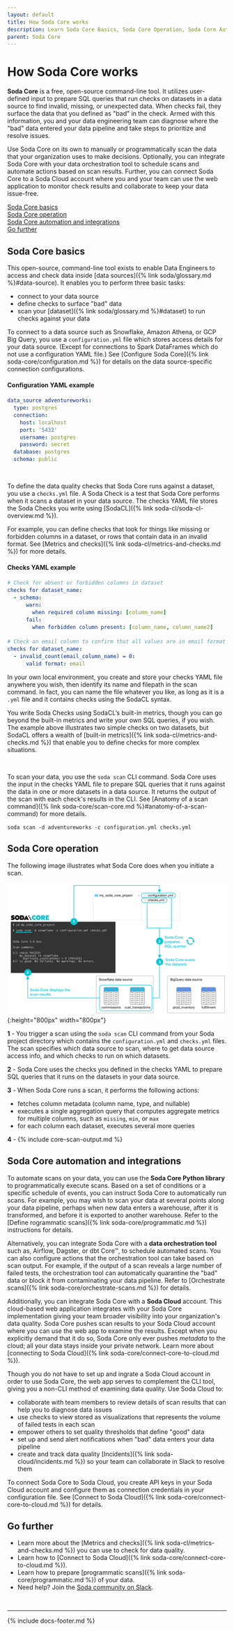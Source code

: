 ```yaml
---
layout: default
title: How Soda Core works
description: Learn Soda Core Basics, Soda Core Operation, Soda Core Automation and Integration with orchestration tools and Soda Cloud.
parent: Soda Core
---
```


# How Soda Core works 

**Soda Core** is a free, open-source command-line tool. It utilizes user-defined input to prepare SQL queries that run checks on datasets in a data source to find invalid, missing, or unexpected data. When checks fail, they surface the data that you defined as "bad" in the check. Armed with this information, you and your data engineering team can diagnose where the "bad" data entered your data pipeline and take steps to prioritize and resolve issues.

Use Soda Core on its own to manually or programmatically scan the data that your organization uses to make decisions. Optionally, you can integrate Soda Core with your data orchestration tool to schedule scans and automate actions based on scan results. Further, you can connect Soda Core to a Soda Cloud account where you and your team can use the web application to monitor check results and collaborate to keep your data issue-free.

[Soda Core basics](#soda-core-basics)<br />
[Soda Core operation](#soda-core-operation)<br />
[Soda Core automation and integrations](#soda-core-automation-and-integrations)<br />
[Go further](#go-further)<br />


## Soda Core basics

This open-source, command-line tool exists to enable Data Engineers to access and check data inside [data sources]({% link soda/glossary.md %}#data-source). It enables you to perform three basic tasks:

- connect to your data source
- define checks to surface "bad" data
- scan your [dataset]({% link soda/glossary.md %}#dataset) to run checks against your data


To connect to a data source such as Snowflake, Amazon Athena, or GCP Big Query, you use a `configuration.yml` file which stores access details for your data source. (Except for connections to Spark DataFrames which do not use a configuration YAML file.) See [Configure Soda Core]({% link soda-core/configuration.md %}) for details on the data source-specific connection configurations.

#### Configuration YAML example
```yaml
data_source adventureworks:
  type: postgres
  connection:
    host: localhost
    port: '5432'
    username: postgres
    password: secret
  database: postgres
  schema: public
```

<br />

To define the data quality checks that Soda Core runs against a dataset, you use a `checks.yml` file. A Soda Check is a test that Soda Core performs when it scans a dataset in your data source. The checks YAML file stores the Soda Checks you write using [SodaCL]({% link soda-cl/soda-cl-overview.md %}). 

For example, you can define checks that look for things like missing or forbidden columns in a dataset, or rows that contain data in an invalid format. See [Metrics and checks]({% link soda-cl/metrics-and-checks.md %}) for more details.

#### Checks YAML example
```yaml
# Check for absent or forbidden columns in dataset
checks for dataset_name:
  - schema:
      warn:
        when required column missing: [column_name]
      fail:
        when forbidden column present: [column_name, column_name2]

# Check an email column to confirm that all values are in email format
checks for dataset_name:
  - invalid_count(email_column_name) = 0:
      valid format: email
```

In your own local environment, you create and store your checks YAML file anywhere you wish, then identify its name and filepath in the scan command. In fact, you can name the file whatever you like, as long as it is a `.yml` file and it contains checks using the SodaCL syntax.

You write Soda Checks using SodaCL’s built-in metrics, though you can go beyond the built-in metrics and write your own SQL queries, if you wish. The example above illustrates two simple checks on two datasets, but SodaCL offers a wealth of [built-in metrics]({% link soda-cl/metrics-and-checks.md %}) that enable you to define checks for more complex situations.

<br />

To scan your data, you use the `soda scan` CLI command. Soda Core uses the input in the checks YAML file to prepare SQL queries that it runs against the data in one or more datasets in a data source. It returns the output of the scan with each check's results in the CLI. See [Anatomy of a scan command]({% link soda-core/scan-core.md %}#anatomy-of-a-scan-command) for more details.

```shell
soda scan -d adventureworks -c configuration.yml checks.yml
```




## Soda Core operation

The following image illustrates what Soda Core does when you initiate a scan.

![soda-core-operation](/assets/images/soda-core-operation.png){:height="800px" width="800px"}

**1** - You trigger a scan using the `soda scan` CLI command from your Soda project directory which contains the `configuration.yml` and `checks.yml` files. The scan specifies which data source to scan, where to get data source access info,  and which checks to run on which datasets.

**2** - Soda Core uses the checks you defined in the checks YAML to prepare SQL queries that it runs on the datasets in your data source.

**3** - When Soda Core runs a scan, it performs the following actions:
- fetches column metadata (column name, type, and nullable)
- executes a single aggregation query that computes aggregate metrics for multiple columns, such as `missing`, `min`, or `max`
- for each column each dataset, executes several more queries

**4** - {% include core-scan-output.md %}


## Soda Core automation and integrations

To automate scans on your data, you can use the **Soda Core Python library** to programmatically execute scans. Based on a set of conditions or a specific schedule of events, you can instruct Soda Core to automatically run scans. For example, you may wish to scan your data at several points along your data pipeline, perhaps when new data enters a warehouse, after it is transformed, and before it is exported to another warehouse. Refer to the [Define rogrammatic scans]({% link soda-core/programmatic.md %}) instructions for details.

Alternatively, you can integrate Soda Core with a **data orchestration tool** such as, Airflow, Dagster, or dbt Core™, to schedule automated scans. You can also configure actions that the orchestration tool can take based on scan output. For example, if the output of a scan reveals a large number of failed tests, the orchestration tool can automatically quarantine the "bad" data or block it from contaminating your data pipeline. Refer to [Orchestrate scans]({% link soda-core/orchestrate-scans.md %}) for details.

Additionally, you can integrate Soda Core with a **Soda Cloud** account. This cloud-based web application integrates with your Soda Core implementation giving your team broader visibility into your organization's data quality. Soda Core pushes scan results to your Soda Cloud account where you can use the web app to examine the results. Except when you explicitly demand that it do so, Soda Core only ever pushes *metadata* to the cloud; all your data stays inside your private network. Learn more about [connecting to Soda Cloud]({% link soda-core/connect-core-to-cloud.md %}).

Though you do not have to set up and ingrate a Soda Cloud account in order to use Soda Core, the web app serves to complement the CLI tool, giving you a non-CLI method of examining data quality. Use Soda Cloud to:

- collaborate with team members to review details of scan results that can help you to diagnose data issues
- use checks to view stored as visualizations that represents the volume of failed tests in each scan
- empower others to set quality thresholds that define "good" data
- set up and send alert notifications when "bad" data enters your data pipeline
- create and track data quality [Incidents]({% link soda-cloud/incidents.md %}) so your team can collaborate in Slack to resolve them

To connect Soda Core to Soda Cloud, you create API keys in your Soda Cloud account and configure them as connection credentials in your configuration file. See [Connect to Soda Cloud]({% link soda-core/connect-core-to-cloud.md %}) for details.

## Go further

* Learn more about the [Metrics and checks]({% link soda-cl/metrics-and-checks.md %}) you can use to check for data quality.
* Learn how to [Connect to Soda Cloud]({% link soda-core/connect-core-to-cloud.md %}).
* Learn how to prepare [programmatic scans]({% link soda-core/programmatic.md %}) of your data.
* Need help? Join the <a href="http://community.soda.io/slack" target="_blank"> Soda community on Slack</a>.

<br />

---

{% include docs-footer.md %}